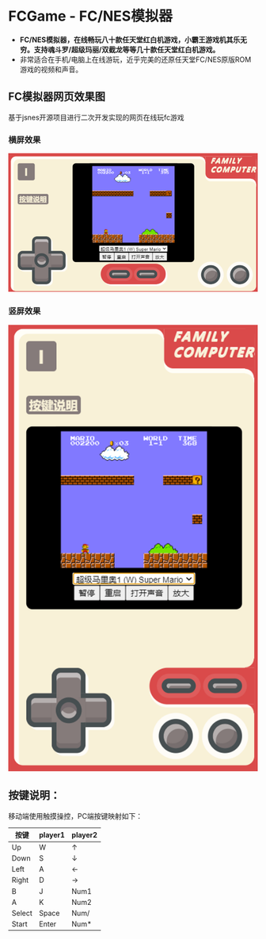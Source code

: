 # FCGame - FC/NES模拟器
- **FC/NES模拟器，在线畅玩八十款任天堂红白机游戏，小霸王游戏机其乐无穷。支持魂斗罗/超级玛丽/双截龙等等几十款任天堂红白机游戏。**
- 非常适合在手机/电脑上在线游玩，近乎完美的还原任天堂FC/NES原版ROM游戏的视频和声音。

## FC模拟器网页效果图
基于jsnes开源项目进行二次开发实现的网页在线玩fc游戏

### 横屏效果
![横屏预览](/static/landscape_mode.png)

### 竖屏效果
![竖屏预览](/static/portrait_mode.png)

## 按键说明：
移动端使用触摸操控，PC端按键映射如下：

| 按键 | player1 | player2 |
| - | - | - |
| Up | W | ↑ |
| Down | S | ↓ |
| Left | A | ← |
| Right | D | → |
| B | J | Num1 |
| A | K | Num2 |
| Select | Space | Num/ |
| Start | Enter | Num* |

